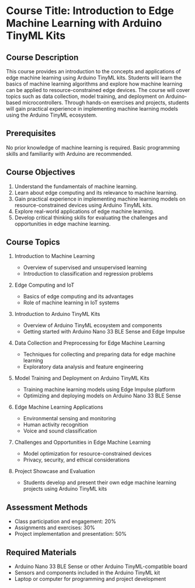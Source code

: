 # Course Title: Introduction to Edge Machine Learning with Arduino TinyML Kits

## Course Description
This course provides an introduction to the concepts and applications of edge machine learning using Arduino TinyML kits. Students will learn the basics of machine learning algorithms and explore how machine learning can be applied to resource-constrained edge devices. The course will cover topics such as data collection, model training, and deployment on Arduino-based microcontrollers. Through hands-on exercises and projects, students will gain practical experience in implementing machine learning models using the Arduino TinyML ecosystem.

## Prerequisites
No prior knowledge of machine learning is required. Basic programming skills and familiarity with Arduino are recommended.

## Course Objectives
1. Understand the fundamentals of machine learning.
2. Learn about edge computing and its relevance to machine learning.
3. Gain practical experience in implementing machine learning models on resource-constrained devices using Arduino TinyML kits.
4. Explore real-world applications of edge machine learning.
5. Develop critical thinking skills for evaluating the challenges and opportunities in edge machine learning.

## Course Topics

1. Introduction to Machine Learning
   - Overview of supervised and unsupervised learning
   - Introduction to classification and regression problems

2. Edge Computing and IoT
   - Basics of edge computing and its advantages
   - Role of machine learning in IoT systems

3. Introduction to Arduino TinyML Kits
   - Overview of Arduino TinyML ecosystem and components
   - Getting started with Arduino Nano 33 BLE Sense and Edge Impulse

4. Data Collection and Preprocessing for Edge Machine Learning
   - Techniques for collecting and preparing data for edge machine learning
   - Exploratory data analysis and feature engineering

5. Model Training and Deployment on Arduino TinyML Kits
   - Training machine learning models using Edge Impulse platform
   - Optimizing and deploying models on Arduino Nano 33 BLE Sense

6. Edge Machine Learning Applications
   - Environmental sensing and monitoring
   - Human activity recognition
   - Voice and sound classification

7. Challenges and Opportunities in Edge Machine Learning
   - Model optimization for resource-constrained devices
   - Privacy, security, and ethical considerations

8. Project Showcase and Evaluation
   - Students develop and present their own edge machine learning projects using Arduino TinyML kits

## Assessment Methods
- Class participation and engagement: 20%
- Assignments and exercises: 30%
- Project implementation and presentation: 50%

## Required Materials
- Arduino Nano 33 BLE Sense or other Arduino TinyML-compatible board
- Sensors and components included in the Arduino TinyML kit
- Laptop or computer for programming and project development
